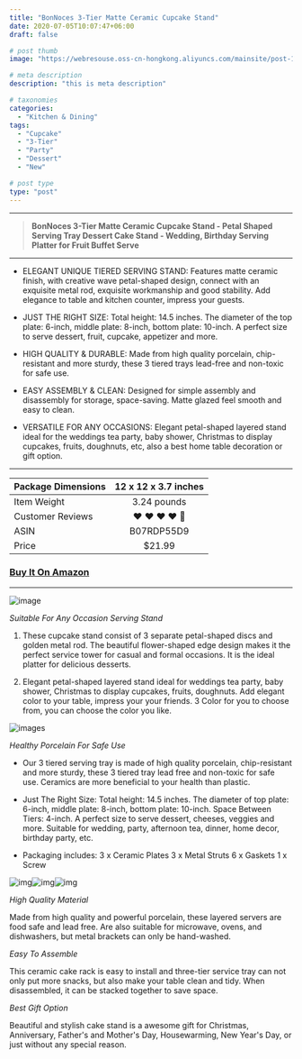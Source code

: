 ```yaml
---
title: "BonNoces 3-Tier Matte Ceramic Cupcake Stand"
date: 2020-07-05T10:07:47+06:00
draft: false

# post thumb
image: "https://webresouse.oss-cn-hongkong.aliyuncs.com/mainsite/post-12.jpg"

# meta description
description: "this is meta description"

# taxonomies
categories: 
  - "Kitchen & Dining"
tags:
  - "Cupcake"
  - "3-Tier"
  - "Party"
  - "Dessert"
  - "New"

# post type
type: "post"
---
```


<hr>

> **BonNoces 3-Tier Matte Ceramic Cupcake Stand - Petal Shaped Serving Tray Dessert Cake Stand - Wedding, Birthday Serving Platter for Fruit Buffet Serve**

<hr>

- ELEGANT UNIQUE TIERED SERVING STAND: Features matte ceramic finish, with creative wave petal-shaped design, connect with an exquisite metal rod, exquisite workmanship and good stability. Add elegance to table and kitchen counter, impress your guests.

- JUST THE RIGHT SIZE: Total height: 14.5 inches. The diameter of the top plate: 6-inch, middle plate: 8-inch, bottom plate: 10-inch. A perfect size to serve dessert, fruit, cupcake, appetizer and more.

- HIGH QUALITY & DURABLE: Made from high quality porcelain, chip-resistant and more sturdy, these 3 tiered trays lead-free and non-toxic for safe use.

- EASY ASSEMBLY & CLEAN: Designed for simple assembly and disassembly for storage, space-saving. Matte glazed feel smooth and easy to clean.

- VERSATILE FOR ANY OCCASIONS: Elegant petal-shaped layered stand ideal for the weddings tea party, baby shower, Christmas to display cupcakes, fruits, doughnuts, etc, also a best home table decoration or gift option.

<hr>

| Package Dimensions |12 x 12 x 3.7 inches |
| ------------------ |:----------------------:|
| Item Weight        | 3.24 pounds            |
| Customer Reviews   | ❤️ ❤️ ❤️ ❤️ 🤍             |
| ASIN               | B07RDP55D9             |
| Price              | $21.99            |

### [Buy It On Amazon](https://www.amazon.com/dp/B07RDP55D9)

<hr>

![image](https://webresouse.oss-cn-hongkong.aliyuncs.com/mainsite/post_12/1.jpg)


*Suitable For Any Occasion Serving Stand*

1. These cupcake stand consist of 3 separate petal-shaped discs and golden metal rod. The beautiful flower-shaped edge design makes it the perfect service tower for casual and formal occasions. It is the ideal platter for delicious desserts.

2. Elegant petal-shaped layered stand ideal for weddings tea party, baby shower, Christmas to display cupcakes, fruits, doughnuts. Add elegant color to your table, impress your your friends. 3 Color for you to choose from, you can choose the color you like.




![images](https://webresouse.oss-cn-hongkong.aliyuncs.com/mainsite/post_12/2.jpg)

*Healthy Porcelain For Safe Use*

- Our 3 tiered serving tray is made of high quality porcelain, chip-resistant and more sturdy, these 3 tiered tray lead free and non-toxic for safe use. Ceramics are more beneficial to your health than plastic.

- Just The Right Size: Total height: 14.5 inches. The diameter of top plate: 6-inch, middle plate: 8-inch, bottom plate: 10-inch. Space Between Tiers: 4-inch. A perfect size to serve dessert, cheeses, veggies and more. Suitable for wedding, party, afternoon tea, dinner, home decor, birthday party, etc.

- Packaging includes:
3 x Ceramic Plates 3 x Metal Struts 6 x Gaskets 1 x Screw

![img](https://webresouse.oss-cn-hongkong.aliyuncs.com/mainsite/post_12/3.jpg)![img](https://webresouse.oss-cn-hongkong.aliyuncs.com/mainsite/post_12/4.jpg)![img](https://webresouse.oss-cn-hongkong.aliyuncs.com/mainsite/post_12/5.jpg)

*High Quality Material*

Made from high quality and powerful porcelain, these layered servers are food safe and lead free. Are also suitable for microwave, ovens, and dishwashers, but metal brackets can only be hand-washed.

*Easy To Assemble*

This ceramic cake rack is easy to install and three-tier service tray can not only put more snacks, but also make your table clean and tidy. When disassembled, it can be stacked together to save space.

*Best Gift Option*

Beautiful and stylish cake stand is a awesome gift for Christmas, Anniversary, Father's and Mother's Day, Housewarming, New Year's Day, or just without any special reason.